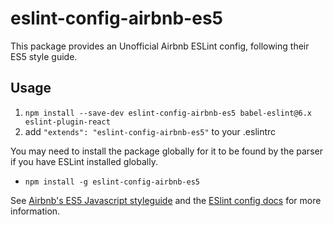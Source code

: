 # eslint-config-airbnb-es5
This package provides an Unofficial Airbnb ESLint config, following their ES5 style guide.

## Usage

1. `npm install --save-dev eslint-config-airbnb-es5 babel-eslint@6.x eslint-plugin-react`
2. add `"extends": "eslint-config-airbnb-es5"` to your .eslintrc

You may need to install the package globally for it to be found by the parser if you have ESLint installed globally.
- `npm install -g eslint-config-airbnb-es5`

See [Airbnb's ES5 Javascript styleguide](https://github.com/airbnb/javascript/tree/master/es5) and
the [ESlint config docs](http://eslint.org/docs/user-guide/configuring#extending-configuration-files)
for more information.
